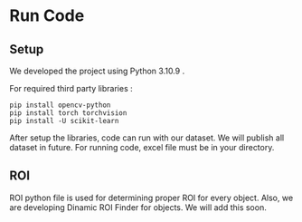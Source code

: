 # Run Code

## Setup 
We developed the project using Python 3.10.9 .

For required third party libraries  :

```
pip install opencv-python
pip install torch torchvision
pip install -U scikit-learn
```
After setup the libraries, code can run with our dataset. We will publish all dataset in future. For running code, excel file must be in your directory.

## ROI

ROI python file is used for determining proper ROI for every object. Also, we are developing Dinamic ROI Finder for objects. We will add this soon.
